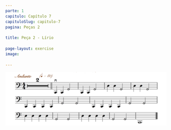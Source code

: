 ```yaml
---
parte: 1
capitulo: Capítulo 7
capituloSlug: capitulo-7
pagina: Peças 2

title: Peça 2 - Lírio

page-layout: exercise
image:

---
```


<img src="/assets/graphics/content/7_1_2.png"/>